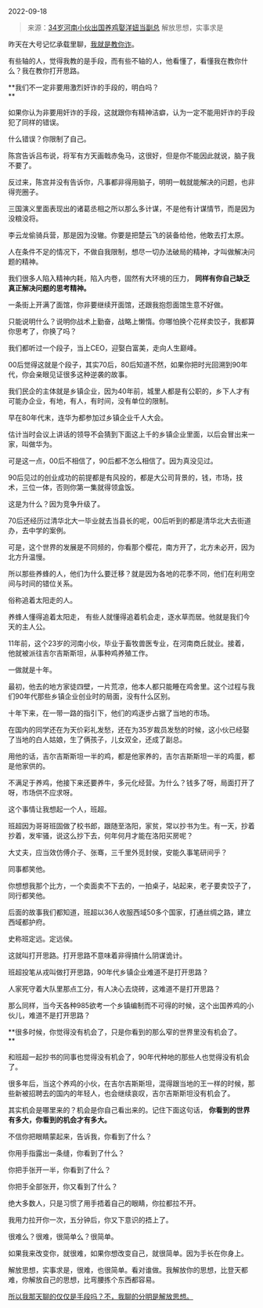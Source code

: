 2022-09-18

> 来源：[34岁河南小伙出国养鸡娶洋妞当副总](http://mp.weixin.qq.com/s?__biz=MzU3NDc5Nzc0NQ==&mid=2247520386&idx=1&sn=ff1d784679499f9db6ed871b29a309f2&chksm=fd2e325cca59bb4a1a718d109ea423d3d35955f88d0cf0e8384828cc580fe58634b5c620e132&scene=27#wechat_redirect)
> 解放思想，实事求是

昨天在大号记忆承载里聊，[我就是教你诈](http://mp.weixin.qq.com/s?__biz=MzU0MjYwNDU2Mw==&mid=2247507810&idx=1&sn=f3ac0e619f2aac647dbf16be35805f09&chksm=fb1ab31ecc6d3a0863f6ad556de03364e9fa3609280a9ab20780e5bb552fd0ccce6b1125c4a2&scene=21#wechat_redirect)。  

有些轴的人，觉得我教的是手段，而有些不轴的人，他看懂了，看懂我在教你什么？我在教你打开思路。  

 **我们不一定非要用激烈奸诈的手段的，明白吗？  
**

如果你认为非要用奸诈的手段，这就跟你有精神洁癖，认为一定不能用奸诈的手段犯了同样的错误。  

什么错误？你限制了自己。

陈宫告诉吕布说，将军有方天画戟赤兔马，这很好，但是你不能因此就说，脑子我不要了。  

反过来，陈宫并没有告诉你，凡事都非得用脑子，明明一戟就能解决的问题，也非得兜圈子。

三国演义里面表现出的诸葛丞相之所以那么多计谋，不是他有计谋情节，而是因为没粮没将。  

李云龙偷骑兵营，那是因为没辙。你要是把楚云飞的装备给他，他敢去打太原。  

人在条件不足的情况下，不做自我限制，想尽一切办法破局的精神，才叫做解决问题的精神。  

我们很多人陷入精神内耗，陷入内卷，固然有大环境的压力， **同样有你自己缺乏真正解决问题的思考精神。**  

一条街上开满了面馆，你非要继续开面馆，还跟我抱怨面馆生意不好做。

只能说明什么？说明你战术上勤奋，战略上懒惰。你哪怕换个花样卖饺子，我都算你思考了，你换了吗？

我们都听过一个段子，当上CEO，迎娶白富美，走向人生巅峰。

00后觉得这就是个段子，其实70后，80后知道不然，如果你把时光回溯到90年代，你会亲眼见证很多这种逆袭的故事。

我们民企的主体就是乡镇企业，因为40年前，城里人都是有公职的，乡下人才有可能办企业，有地，有人，有时间，没有单位的限制。  

早在80年代末，连华为都参加过乡镇企业千人大会。  

估计当时会议上讲话的领导不会猜到下面这上千的乡镇企业里面，以后会冒出来一家，叫做华为。  

可是这一点，00后不相信了，90后都不怎么相信了。因为真没见过。

90后见过的创业成功的前提都是有风投的，都是大公司背景的，钱，市场，技术，三位一体，否则你第一集就得领盒饭。

这是为什么？因为竞争升级了。

70后还经历过清华北大一毕业就去当县长的呢，00后听到的都是清华北大去街道办，去中学的案例。

可是，这个世界的发展是不同频的，你看那个樱花，南方开了，北方未必开，因为北方升温慢。

所以那些养蜂的人，他们为什么要迁移？就是因为各地的花季不同，他们在利用空间与时间的错位关系。

俗称追着太阳走的人。

养蜂人懂得追着太阳走， 有些人就懂得追着机会走，逐水草而居。他就是我们今天的主人公。

11年前，这个23岁的河南小伙，毕业于畜牧兽医专业，在河南商丘就业。接着，他就被派往吉尔吉斯斯坦，从事种鸡养殖工作。

一做就是十年。  

最初，他去的地方家徒四壁，一片荒凉，他本人都只能睡在鸡舍里。这个过程与我们90年代那些乡镇企业创业时的局面，没有什么区别。  

十年下来，在一带一路的指引下，他们的鸡逐步占据了当地的市场。

在国内的同学还在为天价彩礼发愁，还在为35岁裁员发愁的时候，这小伙已经娶了当地的白人姑娘，生了俩孩子，儿女双全，还成了副总。

用他的话，吉尔吉斯斯坦一半的鸡，都是他家养的，吉尔吉斯斯坦一半的鸡蛋，都是他家供的。

不满足于养鸡，他接下来还要养牛，多元化经营。为什么？钱多了呀，局面打开了呀，市场供不应求呀。

这个事情让我想起一个人，班超。  

班超因为哥哥班固做了校书郎，跟随至洛阳，家贫，常以抄书为生。有一天，抄着抄着，发牢骚，说这么抄下去，何年何月才能在洛阳买房呢？  

大丈夫，应当效仿傅介子、张骞，三千里外觅封侯，安能久事笔研间乎？

同事都笑他。  

你想想我那个比方，一个卖面卖不下去的，一拍桌子，站起来，老子要卖饺子了，同行都笑他。  

后面的故事我们都知道，班超以36人收服西域50多个国家，打通丝绸之路，建立西域都护府。

史称班定远。定远侯。  

这就叫打开思路。打开思路不意味着非得搞什么阴谋诡计。  

班超投笔从戎叫做打开思路，90年代乡镇企业难道不是打开思路？  

人家死守着大队里那点工分，有人决心去烧砖，这难道不是打开思路？  

那么同样，当今天各种985欲考一个乡镇编制而不可得的时候，这个出国养鸡的小伙儿，难道不是打开思路？  

 **很多时候，你觉得没有机会了，只是你看到的那么窄的世界里没有机会了。  
**

和班超一起抄书的同事也觉得没有机会了，90年代种地的那些人也觉得没有机会了。  

很多年后，当这个养鸡的小伙，在吉尔吉斯斯坦，混得跟当地的王一样的时候，那些新被招聘去的国内的年轻人，也会继续哀叹，吉尔吉斯斯坦没有机会了。  

其实机会是哪里来的？机会是你自己看出来的。记住下面这句话， **你看到的世界有多大，你看到的机会才有多大。**

不信你把眼睛蒙起来，告诉我，你看到了什么？  

你用手指露出一条缝，你看到了什么？  

你把手张开一半，你看到了什么？  

你把手全部张开，你又看到了什么？

绝大多数人，只是习惯了用手捂着自己的眼睛，你拉都拉不开。  

我用力拉开你一次，五分钟后，你又下意识的捂上了。

很难么？很难，很简单么？很简单。  

如果我来改变你，就很难，如果你想改变自己，就很简单。因为手长在你身上。

解放思想，实事求是，很难，也很简单。看对谁做。我解放你的思想，比登天都难，你解放自己的思想，比弯腰拣个东西都容易。  

[所以我那天聊的仅仅是手段吗？不，我聊的分明是解放思想。](http://mp.weixin.qq.com/s?__biz=MzU0MjYwNDU2Mw==&mid=2247507810&idx=1&sn=f3ac0e619f2aac647dbf16be35805f09&chksm=fb1ab31ecc6d3a0863f6ad556de03364e9fa3609280a9ab20780e5bb552fd0ccce6b1125c4a2&scene=21#wechat_redirect)

